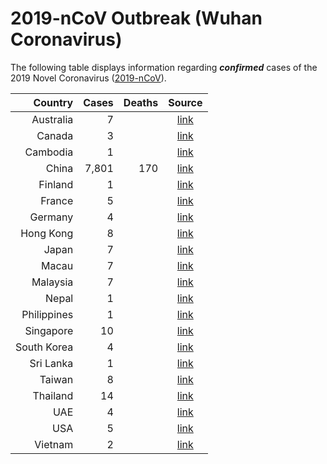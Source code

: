 # 2019-nCoV Outbreak (Wuhan Coronavirus)

The following table displays information regarding **_confirmed_** cases of the 2019 Novel Coronavirus ([2019-nCoV](https://www.cdc.gov/coronavirus/2019-ncov/index.html)).

| Country     | Cases | Deaths | Source
| ----------: | ----: | -----: | :---------------------------------------------------------: |
| Australia   |     7 |        | [link](https://www.abc.net.au/news/2020-01-29/victoria-confirms-second-case-of-coronavirus/11911076)
| Canada      |     3 |        | [link](https://bc.ctvnews.ca/b-c-confirms-province-s-first-presumptive-positive-case-of-new-coronavirus-1.4786706)
| Cambodia    |     1 |        | [link](https://www.aljazeera.com/news/2020/01/countries-confirmed-cases-coronavirus-200125070959786.html)
| China       | 7,801	|    170 | [link](https://bnonews.com/index.php/2020/01/the-latest-coronavirus-cases/)
| Finland     |     1 |        | [link](https://yle.fi/uutiset/3-11181717)
| France      |     5 |        | [link](https://bnonews.com/index.php/2020/01/the-latest-coronavirus-cases/)
| Germany     |     4 |        | [link](https://www.n-tv.de/panorama/Bereits-vier-Coronavirus-Faelle-in-Bayern-article21540544.html)
| Hong Kong   |     8 |        | [link](https://www.scmp.com/news/china/society/article/3047716/china-bans-wildlife-trade-killer-wuhan-coronavirus-spreads)
| Japan       |     7 |        | [link](https://bnonews.com/index.php/2020/01/the-latest-coronavirus-cases/)
| Macau       |     7 |        | [link](https://bnonews.com/index.php/2020/01/the-latest-coronavirus-cases/)
| Malaysia    |     7 |        | [link](https://bnonews.com/index.php/2020/01/the-latest-coronavirus-cases/)
| Nepal       |     1 |        | [link](https://www.bbc.com/news/world-asia-china-51259649)
| Philippines |     1 |        | [link](https://www.rappler.com/nation/186633-philippines-confirms-case-novel-coronavirus)
| Singapore   |    10 |        | [link](https://bnonews.com/index.php/2020/01/the-latest-coronavirus-cases/)
| South Korea |     4 |        | [link](https://www.bbc.com/news/world-asia-china-51259649)
| Sri Lanka   |     1 |        | [link](https://www.ft.com/content/11e019c2-fbdb-3c50-a7fe-d15cec8648c7)
| Taiwan      |     8 |        | [link](https://bnonews.com/index.php/2020/01/the-latest-coronavirus-cases/)
| Thailand    |    14 |        | [link](https://www.aljazeera.com/news/2020/01/countries-confirmed-cases-coronavirus-200125070959786.html)
| UAE         |     4 |        | [link](http://wam.ae/en/details/1395302819592)
| USA         |     5 |        | [link](https://www.fox29.com/news/arizona-resident-is-5th-confirmed-case-of-coronavirus-in-us)
| Vietnam     |     2 |        | [link](https://www.aljazeera.com/news/2020/01/countries-confirmed-cases-coronavirus-200125070959786.html)
